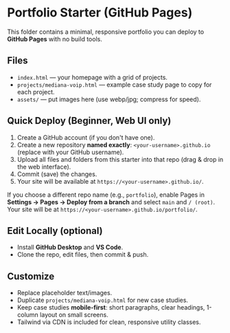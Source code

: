 # Portfolio Starter (GitHub Pages)

This folder contains a minimal, responsive portfolio you can deploy to **GitHub Pages** with no build tools.

## Files
- `index.html` — your homepage with a grid of projects.
- `projects/mediana-voip.html` — example case study page to copy for each project.
- `assets/` — put images here (use webp/jpg; compress for speed).

## Quick Deploy (Beginner, Web UI only)
1. Create a GitHub account (if you don't have one).
2. Create a new repository **named exactly**: `<your-username>.github.io` (replace with your GitHub username).
3. Upload all files and folders from this starter into that repo (drag & drop in the web interface).
4. Commit (save) the changes.
5. Your site will be available at `https://<your-username>.github.io/`.

If you choose a different repo name (e.g., `portfolio`), enable Pages in **Settings → Pages → Deploy from a branch** and select `main` and `/ (root)`. Your site will be at `https://<your-username>.github.io/portfolio/`.

## Edit Locally (optional)
- Install **GitHub Desktop** and **VS Code**.
- Clone the repo, edit files, then commit & push.

## Customize
- Replace placeholder text/images.
- Duplicate `projects/mediana-voip.html` for new case studies.
- Keep case studies **mobile-first**: short paragraphs, clear headings, 1-column layout on small screens.
- Tailwind via CDN is included for clean, responsive utility classes.
